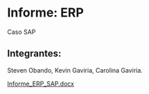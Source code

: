 # Informe: ERP 

Caso SAP

## Integrantes:

Steven Obando, 
Kevin Gaviria, 
Carolina Gaviria.

[Informe_ERP_SAP.docx](https://github.com/user-attachments/files/20374163/Informe_ERP_SAP.docx)
